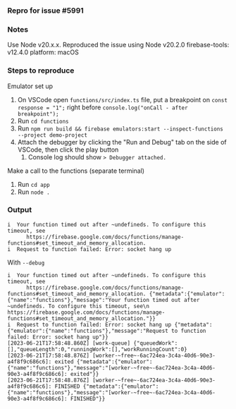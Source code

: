 ### Repro for issue #5991

### Notes

Use Node v20.x.x.
Reproduced the issue using Node v20.2.0
firebase-tools: v12.4.0
platform: macOS

### Steps to reproduce

Emulator set up


1. On VSCode open `functions/src/index.ts` file, put a breakpoint on `const response = "1";` right before `console.log("onCall - after breakpoint");`
2. Run `cd functions`
3. Run `npm run build && firebase emulators:start --inspect-functions --project demo-project`
4. Attach the debugger by clicking the "Run and Debug" tab on the side of VSCode, then click the play button
   1. Console log should show `> Debugger attached.`

Make a call to the functions (separate terminal)

1. Run `cd app`
2. Run `node .`

### Output

```
i  Your function timed out after ~undefineds. To configure this timeout, see
      https://firebase.google.com/docs/functions/manage-functions#set_timeout_and_memory_allocation.
i  Request to function failed: Error: socket hang up
```

With `--debug`

```
i  Your function timed out after ~undefineds. To configure this timeout, see
      https://firebase.google.com/docs/functions/manage-functions#set_timeout_and_memory_allocation. {"metadata":{"emulator":{"name":"functions"},"message":"Your function timed out after ~undefineds. To configure this timeout, see\n      https://firebase.google.com/docs/functions/manage-functions#set_timeout_and_memory_allocation."}}
i  Request to function failed: Error: socket hang up {"metadata":{"emulator":{"name":"functions"},"message":"Request to function failed: Error: socket hang up"}}
[2023-06-21T17:58:48.860Z] [work-queue] {"queuedWork":[],"queueLength":0,"runningWork":[],"workRunningCount":0}
[2023-06-21T17:58:48.876Z] [worker-~free~-6ac724ea-3c4a-40d6-90e3-a4f8f9c686c6]: exited {"metadata":{"emulator":{"name":"functions"},"message":"[worker-~free~-6ac724ea-3c4a-40d6-90e3-a4f8f9c686c6]: exited"}}
[2023-06-21T17:58:48.876Z] [worker-~free~-6ac724ea-3c4a-40d6-90e3-a4f8f9c686c6]: FINISHED {"metadata":{"emulator":{"name":"functions"},"message":"[worker-~free~-6ac724ea-3c4a-40d6-90e3-a4f8f9c686c6]: FINISHED"}}
```
